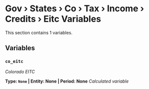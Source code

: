 # Gov › States › Co › Tax › Income › Credits › Eitc Variables

This section contains 1 variables.

## Variables

### `co_eitc`
*Colorado EITC*

**Type: `None` | Entity: None | Period: None**
*Calculated variable*
